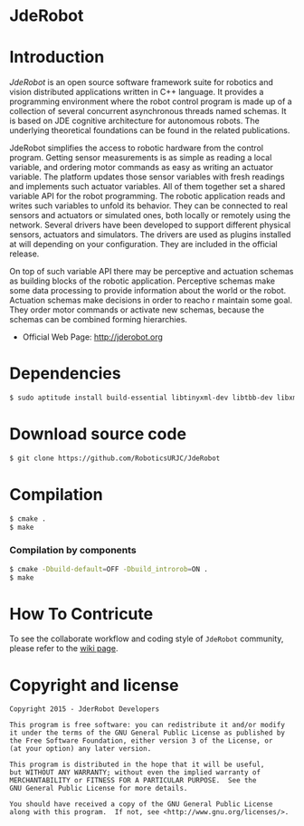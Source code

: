 
JdeRobot
========

# Introduction

*JdeRobot* is an open source software framework suite for robotics and
 vision distributed applications written in C++ language. It provides a
 programming environment where the robot control program is made up of
 a collection of several concurrent asynchronous threads named
 schemas. It is based on JDE cognitive architecture for autonomous
 robots. The underlying theoretical foundations can be found in the
 related publications.

JdeRobot simplifies the access to robotic hardware from the control
program. Getting sensor measurements is as simple as reading a local
variable, and ordering motor commands as easy as writing an actuator
variable. The platform updates those sensor variables with fresh
readings and implements such actuator variables. All of them together
set a shared variable API for the robot programming. The robotic
application reads and writes such variables to unfold its behavior.
They can be connected to real sensors and actuators or simulated ones,
both locally or remotely using the network. Several drivers have been
developed to support different physical sensors, actuators and
simulators. The drivers are used as plugins installed at will
depending on your configuration. They are included in the official
release.

On top of such variable API there may be perceptive and actuation
schemas as building blocks of the robotic application. Perceptive
schemas make some data processing to provide information about the
world or the robot. Actuation schemas make decisions in order to reacho
r maintain some goal. They order motor commands or activate new
schemas, because the schemas can be combined forming hierarchies.


* Official Web Page: http://jderobot.org

# Dependencies

```sh
$ sudo aptitude install build-essential libtinyxml-dev libtbb-dev libxml2-dev libqt4-dev pkg-config libprotoc-dev libfreeimage-dev libprotobuf-dev protobuf-compiler libboost-all-dev freeglut3-dev cmake libogre-dev libtar-dev libcurl4-openssl-dev libcegui-mk2-dev libswscale-dev libavformat-dev libavcodec-dev 
```
# Download source code

```sh
$ git clone https://github.com/RoboticsURJC/JdeRobot
```
# Compilation
```sh
$ cmake .
$ make 
```

### Compilation by components

```sh
$ cmake -Dbuild-default=OFF -Dbuild_introrob=ON .
$ make
```

# How To Contricute
To see the collaborate workflow and coding style of `JdeRobot` community, please refer to the [wiki page](https://github.com/RoboticsURJC/JdeRobot/wiki/How-To-Contribute).

# Copyright and license


    Copyright 2015 - JderRobot Developers

    This program is free software: you can redistribute it and/or modify
    it under the terms of the GNU General Public License as published by
    the Free Software Foundation, either version 3 of the License, or
    (at your option) any later version.

    This program is distributed in the hope that it will be useful,
    but WITHOUT ANY WARRANTY; without even the implied warranty of
    MERCHANTABILITY or FITNESS FOR A PARTICULAR PURPOSE.  See the
    GNU General Public License for more details.

    You should have received a copy of the GNU General Public License
    along with this program.  If not, see <http://www.gnu.org/licenses/>.

